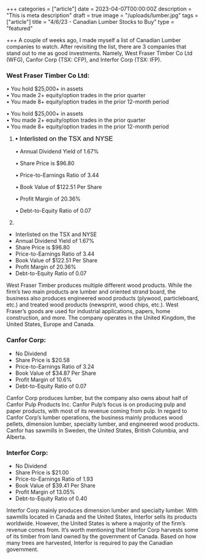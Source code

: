 +++
categories = ["article"]
date = 2023-04-07T00:00:00Z
description = "This is meta description"
draft = true
image = "/uploads/lumber.jpg"
tags = ["article"]
title = "4/6/23 - Canadian Lumber Stocks to Buy"
type = "featured"

+++
A couple of weeks ago, I made myself a list of Canadian Lumber companies to watch. After revisiting the list, there are 3 companies that stand out to me as good investments. Namely, West Fraser Timber Co Ltd (WFG), Canfor Corp (TSX: CFP), and Interfor Corp (TSX: IFP).

### West Fraser Timber Co Ltd:

• You hold $25,000+ in assets  
• You made 2+ equity/option trades in the prior quarter  
• You made 8+ equity/option trades in the prior 12-month period

• You hold $25,000+ in assets  
• You made 2+ equity/option trades in the prior quarter  
• You made 8+ equity/option trades in the prior 12-month period

1. <span style="color:black"><span style="font-family:Arial; font-size:1.2em;">• Interlisted on the TSX and NYSE

   • Annual Dividend Yield of 1.67%

   • Share Price is $96.80

   • Price-to-Earnings Ratio of 3.44

   • Book Value of $122.51 Per Share

   • Profit Margin of 20.36%

   • Debt-to-Equity Ratio of 0.07
2. </span></span>

* Interlisted on the TSX and NYSE
* Annual Dividend Yield of 1.67%
* Share Price is $96.80
* Price-to-Earnings Ratio of 3.44
* Book Value of $122.51 Per Share
* Profit Margin of 20.36%
* Debt-to-Equity Ratio of 0.07

West Fraser Timber produces multiple different wood products. While the firm’s two main products are lumber and oriented strand board, the business also produces engineered wood products (plywood, particleboard, etc.) and treated wood products (newsprint, wood chips, etc.). West Fraser’s goods are used for industrial applications, papers, home construction, and more. The company operates in the United Kingdom, the United States, Europe and Canada.

### Canfor Corp:

* No Dividend
* Share Price is $20.58
* Price-to-Earnings Ratio of 3.24
* Book Value of $34.87 Per Share
* Profit Margin of 10.6%
* Debt-to-Equity Ratio of 0.07

Canfor Corp produces lumber, but the company also owns about half of Canfor Pulp Products Inc. Canfor Pulp’s focus is on producing pulp and paper products, with most of its revenue coming from pulp. In regard to Canfor Corp’s lumber operations, the business mainly produces wood pellets, dimension lumber, specialty lumber, and engineered wood products. Canfor has sawmills in Sweden, the United States, British Columbia, and Alberta.

### Interfor Corp:

* No Dividend
* Share Price is $21.00
* Price-to-Earnings Ratio of 1.93
* Book Value of $39.41 Per Share
* Profit Margin of 13.05%
* Debt-to-Equity Ratio of 0.40

Interfor Corp mainly produces dimension lumber and specialty lumber. With sawmills located in Canada and the United States, Interfor sells its products worldwide. However, the United States is where a majority of the firm’s revenue comes from. It’s worth mentioning that Interfor Corp harvests some of its timber from land owned by the government of Canada. Based on how many trees are harvested, Interfor is required to pay the Canadian government.